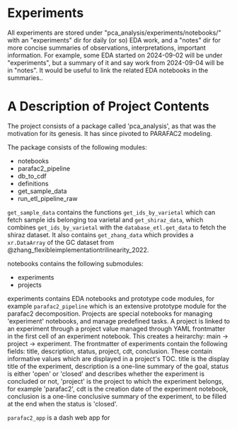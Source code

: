 # Experiments

All experiments are stored under "pca_analysis/experiments/notebooks/" with an "experiments" dir for daily (or so) EDA work, and a "notes" dir for more concise summaries of observations, interpretations, important information. For example, some EDA started on 2024-09-02 will be under "experiments", but a summary of it and say work from 2024-09-04 will be in "notes". It would be useful to link the related EDA notebooks in the summaries..

# A Description of Project Contents

The project consists of a package called 'pca_analysis', as that was the motivation for its genesis. It has since pivoted to PARAFAC2 modeling.

The package consists of the following modules:

- notebooks
- parafac2_pipeline
- db_to_cdf
- definitions
- get_sample_data
- run_etl_pipeline_raw

`get_sample_data` contains the functions `get_ids_by_varietal` which can fetch sample ids belonging toa varietal and `get_shiraz_data`, which combines `get_ids_by_varietal` with the `database_etl.get_data` to fetch the shiraz dataset. It also contains `get_zhang_data` which provides a `xr.DataArray` of the GC dataset from @zhang_flexibleimplementationtrilinearity_2022.

notebooks contains the following submodules:

- experiments
- projects

experiments contains EDA notebooks and prototype code modules, for example `parafac2_pipeline` which is an extensive prototype module for the parafac2 decomposition. Projects are special notebooks for managing 'experiment' notebooks, and manage predefined tasks. A project is linked to an experiment through a project value managed through YAML frontmatter in the first cell of an experiment notebook. This creates a heirarchy: main -> project -> experiment. The frontmatter of experiments contain the following fields: title, description, status, project, cdt, conclusion. These contain informative values which are displayed in a project's TOC. title is the display title of the experiment, description is a one-line summary of the goal, status is either 'open' or 'closed' and describes whether the experiment is concluded or not, 'project' is the project to which the experiment belongs, for example 'parafac2', cdt is the creation date of the experiment notebook, conclusion is a one-line conclusive summary of the experiment, to be filled at the end when the status is 'closed'.

`parafac2_app` is a dash web app for 


